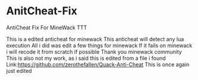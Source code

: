 # AnitCheat-Fix
AntiCheat Fix For MineWack TTT

This is a edited anticheat for minewack
This anticheat will detect any lua execution
All i did was edit a few things for minewack
If it fails on minewack i will recode it from scratch if possible
Thank you minewack community
This is also not my work, as i said this is edited from a file i found
Link:https://github.com/zerothefallen/Quack-Anti-Cheat
This is once again just edited
